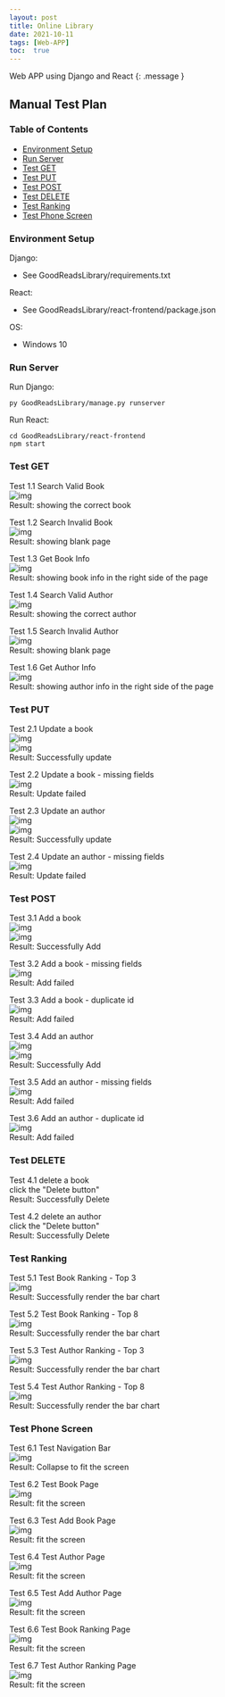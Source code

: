 ```yaml
---
layout: post
title: Online Library
date: 2021-10-11
tags: [Web-APP]
toc:  true
---
```

Web APP using Django and React
{: .message }

## Manual Test Plan
### Table of Contents
* [Environment Setup](#environment-setup)
* [Run Server](#run-server)
* [Test GET](#test-get)
* [Test PUT](#test-put)
* [Test POST](#test-post)
* [Test DELETE](#test-delete)
* [Test Ranking](#test-ranking)
* [Test Phone Screen](#test-phone-screen)

### Environment Setup  
Django:    
* See GoodReadsLibrary/requirements.txt   
  
React:   
* See GoodReadsLibrary/react-frontend/package.json  

OS:   
* Windows 10   

### Run Server  
Run Django:  
```
py GoodReadsLibrary/manage.py runserver  
```
Run React:  
```
cd GoodReadsLibrary/react-frontend
npm start
```

### Test GET  
Test 1.1 Search Valid Book       
![img](/images/1.1.jpg)     
Result: showing the correct book    

Test 1.2 Search Invalid Book  
![img](/images/1.2.jpg)   
Result: showing blank page   

Test 1.3 Get Book Info   
![img](/images/1.3.jpg)     
Result: showing book info in the right side of the page   

Test 1.4 Search Valid Author      
![img](/images/1.4.jpg)     
Result: showing the correct author    

Test 1.5 Search Invalid Author   
![img](/images/1.5.jpg)   
Result: showing blank page   

Test 1.6 Get Author Info    
![img](/images/1.6.jpg)    
Result: showing author info in the right side of the page  

### Test PUT
Test 2.1 Update a book   
![img](/images/2.1.1.jpg)   
![img](/images/2.1.2.jpg)   
Result: Successfully update    

Test 2.2 Update a book - missing fields   
![img](/images/2.2.jpg)   
Result: Update failed

Test 2.3 Update an author   
![img](/images/2.3.1.jpg)   
![img](/images/2.3.2.jpg)    
Result: Successfully update    

Test 2.4 Update an author - missing fields   
![img](/images/2.4.jpg)   
Result: Update failed     

### Test POST 
Test 3.1 Add a book    
![img](/images/3.1.1.jpg)  
![img](/images/3.1.2.jpg)     
Result: Successfully Add   

Test 3.2 Add a book - missing fields   
![img](/images/3.2.jpg)  
Result: Add failed   

Test 3.3 Add a book - duplicate id   
![img](/images/3.3.jpg)  
Result: Add failed   

Test 3.4 Add an author    
![img](/images/3.4.1.jpg)       
![img](/images/3.4.2.jpg)     
Result: Successfully Add    

Test 3.5 Add an author - missing fields   
![img](/images/3.5.jpg)   
Result: Add failed   

Test 3.6 Add an author - duplicate id   
![img](/images/3.6.jpg)   
Result: Add failed   

### Test DELETE  
Test 4.1 delete a book   
click the "Delete button"  
Result: Successfully Delete   

Test 4.2 delete an author     
click the "Delete button"   
Result: Successfully Delete   

### Test Ranking
Test 5.1 Test Book Ranking - Top 3   
![img](/images/5.1.jpg)   
Result: Successfully render the bar chart   

Test 5.2 Test Book Ranking - Top 8   
![img](/images/5.2.jpg)   
Result: Successfully render the bar chart   

Test 5.3 Test Author Ranking - Top 3   
![img](/images/5.3.jpg)   
Result: Successfully render the bar chart   

Test 5.4 Test Author Ranking - Top 8   
![img](/images/5.4.jpg)   
Result: Successfully render the bar chart   

### Test Phone Screen
Test 6.1 Test Navigation Bar  
![img](/images/6.1.jpg)  
Result: Collapse to fit the screen   

Test 6.2 Test Book Page   
![img](/images/6.2.jpg)   
Result: fit the screen  

Test 6.3 Test Add Book Page   
![img](/images/6.3.jpg)   
Result: fit the screen   

Test 6.4 Test Author Page   
![img](/images/6.4.jpg)   
Result: fit the screen  

Test 6.5 Test Add Author Page   
![img](/images/6.5.jpg)   
Result: fit the screen    

Test 6.6 Test Book Ranking Page  
![img](/images/6.6.jpg)   
Result: fit the screen   

Test 6.7 Test Author Ranking Page   
![img](/images/6.7.jpg)    
Result: fit the screen    